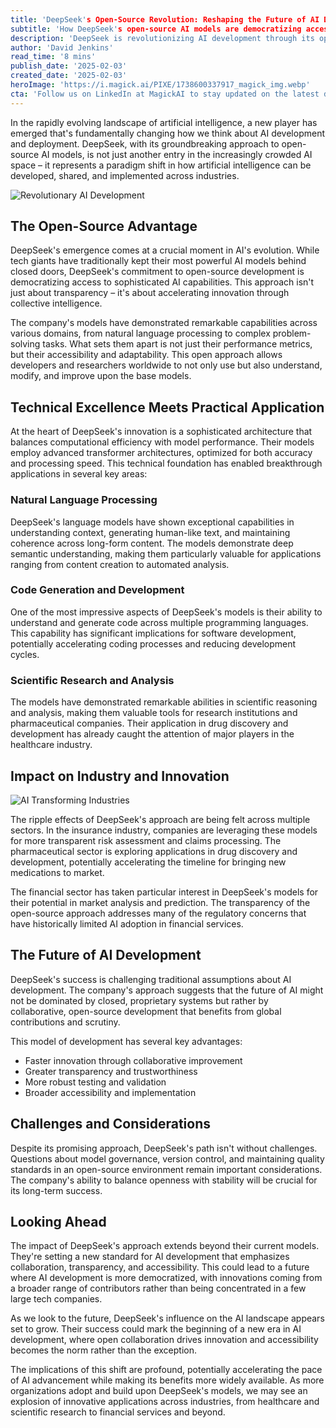 ```yaml
---
title: 'DeepSeek's Open-Source Revolution: Reshaping the Future of AI Development'
subtitle: 'How DeepSeek's open-source AI models are democratizing access to advanced artificial intelligence'
description: 'DeepSeek is revolutionizing AI development through its open-source approach, challenging traditional paradigms while fostering innovation through collaborative development. Their models demonstrate remarkable capabilities across various domains, from natural language processing to scientific research, setting new standards for accessibility and transparency in AI development.'
author: 'David Jenkins'
read_time: '8 mins'
publish_date: '2025-02-03'
created_date: '2025-02-03'
heroImage: 'https://i.magick.ai/PIXE/1738600337917_magick_img.webp'
cta: 'Follow us on LinkedIn at MagickAI to stay updated on the latest developments in AI technology and innovation.'
---
```


In the rapidly evolving landscape of artificial intelligence, a new player has emerged that's fundamentally changing how we think about AI development and deployment. DeepSeek, with its groundbreaking approach to open-source AI models, is not just another entry in the increasingly crowded AI space – it represents a paradigm shift in how artificial intelligence can be developed, shared, and implemented across industries.

![Revolutionary AI Development](https://i.magick.ai/PIXE/1738600511280_magick_img.webp)

## The Open-Source Advantage

DeepSeek's emergence comes at a crucial moment in AI's evolution. While tech giants have traditionally kept their most powerful AI models behind closed doors, DeepSeek's commitment to open-source development is democratizing access to sophisticated AI capabilities. This approach isn't just about transparency – it's about accelerating innovation through collective intelligence.

The company's models have demonstrated remarkable capabilities across various domains, from natural language processing to complex problem-solving tasks. What sets them apart is not just their performance metrics, but their accessibility and adaptability. This open approach allows developers and researchers worldwide to not only use but also understand, modify, and improve upon the base models.

## Technical Excellence Meets Practical Application

At the heart of DeepSeek's innovation is a sophisticated architecture that balances computational efficiency with model performance. Their models employ advanced transformer architectures, optimized for both accuracy and processing speed. This technical foundation has enabled breakthrough applications in several key areas:

### Natural Language Processing

DeepSeek's language models have shown exceptional capabilities in understanding context, generating human-like text, and maintaining coherence across long-form content. The models demonstrate deep semantic understanding, making them particularly valuable for applications ranging from content creation to automated analysis.

### Code Generation and Development

One of the most impressive aspects of DeepSeek's models is their ability to understand and generate code across multiple programming languages. This capability has significant implications for software development, potentially accelerating coding processes and reducing development cycles.

### Scientific Research and Analysis

The models have demonstrated remarkable abilities in scientific reasoning and analysis, making them valuable tools for research institutions and pharmaceutical companies. Their application in drug discovery and development has already caught the attention of major players in the healthcare industry.

## Impact on Industry and Innovation

![AI Transforming Industries](https://i.magick.ai/PIXE/1738600511285_magick_img.webp)

The ripple effects of DeepSeek's approach are being felt across multiple sectors. In the insurance industry, companies are leveraging these models for more transparent risk assessment and claims processing. The pharmaceutical sector is exploring applications in drug discovery and development, potentially accelerating the timeline for bringing new medications to market.

The financial sector has taken particular interest in DeepSeek's models for their potential in market analysis and prediction. The transparency of the open-source approach addresses many of the regulatory concerns that have historically limited AI adoption in financial services.

## The Future of AI Development

DeepSeek's success is challenging traditional assumptions about AI development. The company's approach suggests that the future of AI might not be dominated by closed, proprietary systems but rather by collaborative, open-source development that benefits from global contributions and scrutiny.

This model of development has several key advantages:
- Faster innovation through collaborative improvement
- Greater transparency and trustworthiness
- More robust testing and validation
- Broader accessibility and implementation

## Challenges and Considerations

Despite its promising approach, DeepSeek's path isn't without challenges. Questions about model governance, version control, and maintaining quality standards in an open-source environment remain important considerations. The company's ability to balance openness with stability will be crucial for its long-term success.

## Looking Ahead

The impact of DeepSeek's approach extends beyond their current models. They're setting a new standard for AI development that emphasizes collaboration, transparency, and accessibility. This could lead to a future where AI development is more democratized, with innovations coming from a broader range of contributors rather than being concentrated in a few large tech companies.

As we look to the future, DeepSeek's influence on the AI landscape appears set to grow. Their success could mark the beginning of a new era in AI development, where open collaboration drives innovation and accessibility becomes the norm rather than the exception.

The implications of this shift are profound, potentially accelerating the pace of AI advancement while making its benefits more widely available. As more organizations adopt and build upon DeepSeek's models, we may see an explosion of innovative applications across industries, from healthcare and scientific research to financial services and beyond.